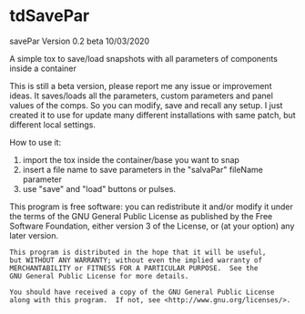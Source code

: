 # tdSavePar

savePar
Version 0.2 beta
10/03/2020

A simple tox to save/load snapshots with all parameters of components inside a container

This is still a beta version, please report me any issue or improvement ideas.
It saves/loads all the parameters, custom parameters and panel values of the comps.
So you can modify, save and recall any setup.
I just created it to use for update many different installations with same patch, but different local settings.

How to use it:
1) import the tox inside the container/base you want to snap
2) insert a file name to save parameters in the "salvaPar" fileName parameter
3) use "save" and "load" buttons or pulses.

This program is free software: you can redistribute it and/or modify
    it under the terms of the GNU General Public License as published by
    the Free Software Foundation, either version 3 of the License, or
    (at your option) any later version.

    This program is distributed in the hope that it will be useful,
    but WITHOUT ANY WARRANTY; without even the implied warranty of
    MERCHANTABILITY or FITNESS FOR A PARTICULAR PURPOSE.  See the
    GNU General Public License for more details.

    You should have received a copy of the GNU General Public License
    along with this program.  If not, see <http://www.gnu.org/licenses/>.
